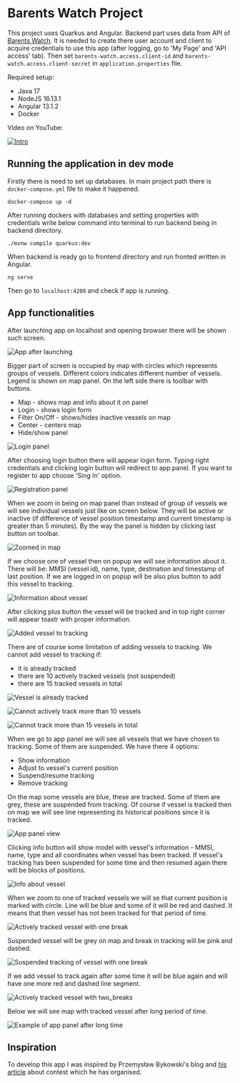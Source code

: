 # Barents Watch Project

This project uses Quarkus and Angular. Backend part uses data from API of 
[Barents Watch](https://www.barentswatch.no/). It is needed to create there user account and client to acquire
credentials to use this app (after logging, go to 'My Page' and 'API access' tab). Then set 
`barents-watch.access.client-id` and `barents-watch.access.client-secret` in `application.properties` file.

Required setup:
- Java 17
- NodeJS 16.13.1
- Angular 13.1.2
- Docker

Video on YouTube:

[![Intro](docs/00_intro.png)](https://www.youtube.com/watch?v=0DmAX3xPoZs)

## Running the application in dev mode

Firstly there is need to set up databases. In main project path there is `docker-compose.yml` file to make
it happened.
```shell script
docker-compose up -d
```

After running dockers with databases and setting properties with credentials write below command into terminal
to run backend being in backend directory.
```shell script
./mvnw compile quarkus:dev
```

When backend is ready go to frontend directory and run fronted written in Angular.
```shell script
ng serve
```

Then go to `localhost:4200` and check if app is running.

## App functionalities

After launching app on localhost and opening browser there will be shown such screen.

![App after launching](docs/01_main_screen_desc.png)

Bigger part of screen is occupied by map with circles which represents groups of vessels. Different colors
indicates different number of vessels. Legend is shown on map panel. On the left side there is toolbar with
buttons.
- Map - shows map and info about it on panel
- Login - shows login form
- Filter On/Off - shows/hides inactive vessels on map
- Center - centers map
- Hide/show panel

![Login panel](docs/02_login_panel.png)

After choosing login button there will appear login form. Typing right credentials and clicking 
login button will redirect to app panel. If you want to register to app choose 'Sing In' option.

![Registration panel](docs/03_registration_panel.png)

When we zoom in being on map panel than instead of group of vessels we will see individual vessels
just like on screen below. They will be active or inactive (if difference of vessel position timestamp
and current timestamp is greater than 5 minutes). By the way the panel is hidden by clicking last 
button on toolbar.

![Zoomed in map](docs/04_zoom_on_vessels.png)

If we choose one of vessel then on popup we will see information about it. There will be: 
MMSI (vessel id), name, type, destination and timestamp of last position. If we are logged in on
popup will be also plus button to add this vessel to tracking.

![Information about vessel](docs/05_basic_info_about_vessel.png)

After clicking plus button the vessel will be tracked and in top right corner will appear toastr
with proper information.

![Added vessel to tracking](docs/06_seccessful_tracking.png)

There are of course some limitation of adding vessels to tracking. We cannot add vessel to tracking if:
- it is already tracked
- there are 10 actively tracked vessels (not suspended)
- there are 15 tracked vessels in total

![Vessel is already tracked](docs/07_vessel_already_tracked.png)

![Cannot actively track more than 10 vessels](docs/08_actively_tracking_to_10_vessels.png)

![Cannot track more than 15 vessels in total](docs/09_restriction_for_tracking_max_15_vessels.png)

When we go to app panel we will see all vessels that we have chosen to tracking. Some of them are
suspended. We have there 4 options:
- Show information
- Adjust to vessel's current position 
- Suspend/resume tracking
- Remove tracking

On the map some vessels are blue, these are tracked. Some of them are grey, these are suspended
from tracking. Of course if vessel is tracked then on map we will see line representing its
historical positions since it is tracked.

![App panel view](docs/10_app_panel.png)

Clicking info button will show model with vessel's information - MMSI, name, type and all coordinates
when vessel has been tracked. If vessel's tracking has been suspended for some time and then resumed
again there will be blocks of positions.

![Info about vessel](docs/11_info_about_vessel_positions.png)

When we zoom to one of tracked vessels we will se that current position is marked with circle. Line will
be blue and some of it will be red and dashed. It means that then vessel has not been tracked for that
period of time.

![Actively tracked vessel with one break](docs/12_actively_tracked_vessel.png)

Suspended vessel will be grey on map and break in tracking will be pink and dashed.

![Suspended tracking of vessel with one break](docs/13_suspended_vessel_tracking.png)

If we add vessel to track again after some time it will be blue again and will have one more red and
dashed line segment.

![Actively tracked vessel with two_breaks](docs/14_actively_tracked_vessel_again.png)

Below we will see map with tracked vessel after long period of time.

![Example of app panel after long time](docs/15_exaple_after_long_time.png)

## Inspiration

To develop this app I was inspired by Przemysław Bykowski's blog and
[his article](https://bykowski.pl/wez-udzial-w-konkursie-programistycznym-monitorowanie-jednostek-morskich/) 
about contest which he has organised. 